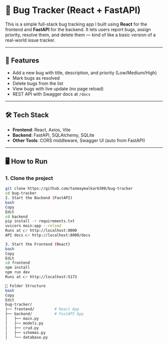 # 🐛 Bug Tracker (React + FastAPI)

This is a simple full-stack bug tracking app I built using **React** for the frontend and **FastAPI** for the backend. It lets users report bugs, assign priority, resolve them, and delete them — kind of like a basic version of a real-world issue tracker.

---

## 🔧 Features

- Add a new bug with title, description, and priority (Low/Medium/High)
- Mark bugs as resolved
- Delete bugs from the list
- View bugs with live update (no page reload)
- REST API with Swagger docs at `/docs`

---

## 🛠️ Tech Stack

- **Frontend**: React, Axios, Vite
- **Backend**: FastAPI, SQLAlchemy, SQLite
- **Other Tools**: CORS middleware, Swagger UI (auto from FastAPI)

---

## 🖥️ How to Run

### 1. Clone the project

```bash
git clone https://github.com/tanmaymalkar6300/bug-tracker
cd bug-tracker
2. Start the Backend (FastAPI)
bash
Copy
Edit
cd backend
pip install -r requirements.txt
uvicorn main:app --reload
Runs at 👉 http://localhost:8000
API docs 👉 http://localhost:8000/docs

3. Start the Frontend (React)
bash
Copy
Edit
cd frontend
npm install
npm run dev
Runs at 👉 http://localhost:5173

📁 Folder Structure
bash
Copy
Edit
bug-tracker/
├── frontend/         # React App
├── backend/          # FastAPI App
│   ├── main.py
│   ├── models.py
│   ├── crud.py
│   ├── schemas.py
│   └── database.py

